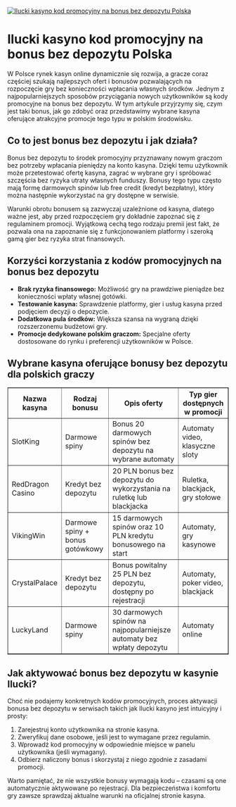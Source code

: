 [![Ilucki kasyno kod promocyjny na bonus bez depozytu Polska](https://123-caf.pages.dev/gitsignup.png)](https://vrmoo.ru/Bt82HjjY)

<h1>Ilucki kasyno kod promocyjny na bonus bez depozytu Polska</h1> <p>W Polsce rynek kasyn online dynamicznie się rozwija, a gracze coraz częściej szukają najlepszych ofert i bonusów pozwalających na rozpoczęcie gry bez konieczności wpłacania własnych środków. Jednym z najpopularniejszych sposobów przyciągania nowych użytkowników są kody promocyjne na bonus bez depozytu. W tym artykule przyjrzymy się, czym jest taki bonus, jak go zdobyć oraz przedstawimy wybrane kasyna oferujące atrakcyjne promocje tego typu w polskim środowisku.</p>  <h2>Co to jest bonus bez depozytu i jak działa?</h2> <p>Bonus bez depozytu to środek promocyjny przyznawany nowym graczom bez potrzeby wpłacania pieniędzy na konto kasyna. Dzięki temu użytkownik może przetestować ofertę kasyna, zagrać w wybrane gry i spróbować szczęścia bez ryzyka utraty własnych funduszy. Bonusy tego typu często mają formę darmowych spinów lub free credit (kredyt bezpłatny), który można następnie wykorzystać na gry dostępne w serwisie.</p> <p>Warunki obrotu bonusem są zazwyczaj uzależnione od kasyna, dlatego ważne jest, aby przed rozpoczęciem gry dokładnie zapoznać się z regulaminem promocji. Wyjątkową cechą tego rodzaju premii jest fakt, że pozwala ona na zapoznanie się z funkcjonowaniem platformy i szeroką gamą gier bez ryzyka strat finansowych.</p>  <h2>Korzyści korzystania z kodów promocyjnych na bonus bez depozytu</h2> <ul>   <li><strong>Brak ryzyka finansowego:</strong> Możliwość gry na prawdziwe pieniądze bez konieczności wpłaty własnej gotówki.</li>   <li><strong>Testowanie kasyna:</strong> Sprawdzenie platformy, gier i usług kasyna przed podjęciem decyzji o depozycie.</li>   <li><strong>Dodatkowa pula środków:</strong> Większa szansa na wygraną dzięki rozszerzonemu budżetowi gry.</li>   <li><strong>Promocje dedykowane polskim graczom:</strong> Specjalne oferty dostosowane do rynku i preferencji użytkowników w Polsce.</li> </ul>  <h2>Wybrane kasyna oferujące bonusy bez depozytu dla polskich graczy</h2> <table border="1" cellspacing="0" cellpadding="8">   <thead>     <tr>       <th>Nazwa kasyna</th>       <th>Rodzaj bonusu</th>       <th>Opis oferty</th>       <th>Typ gier dostępnych w promocji</th>     </tr>   </thead>   <tbody>     <tr>       <td>SlotKing</td>       <td>Darmowe spiny</td>       <td>Bonus 20 darmowych spinów bez depozytu na wybrane automaty</td>       <td>Automaty video, klasyczne sloty</td>     </tr>     <tr>       <td>RedDragon Casino</td>       <td>Kredyt bez depozytu</td>       <td>20 PLN bonus bez depozytu do wykorzystania na ruletkę lub blackjacka</td>       <td>Ruletka, blackjack, gry stołowe</td>     </tr>     <tr>       <td>VikingWin</td>       <td>Darmowe spiny + bonus gotówkowy</td>       <td>15 darmowych spinów oraz 10 PLN kredytu bonusowego na start</td>       <td>Automaty, gry kasynowe</td>     </tr>     <tr>       <td>CrystalPalace</td>       <td>Kredyt bez depozytu</td>       <td>Bonus powitalny 25 PLN bez depozytu, dostępny po rejestracji</td>       <td>Automaty, poker video, blackjack</td>     </tr>     <tr>       <td>LuckyLand</td>       <td>Darmowe spiny</td>       <td>30 darmowych spinów na najpopularniejsze automaty bez wpłaty depozytu</td>       <td>Automaty online</td>     </tr>   </tbody> </table>  <h2>Jak aktywować bonus bez depozytu w kasynie Ilucki?</h2> <p>Choć nie podajemy konkretnych kodów promocyjnych, proces aktywacji bonusa bez depozytu w serwisach takich jak Ilucki kasyno jest intuicyjny i prosty:</p> <ol>   <li>Zarejestruj konto użytkownika na stronie kasyna.</li>   <li>Zweryfikuj dane osobowe, jeśli jest to wymagane przez regulamin.</li>   <li>Wprowadź kod promocyjny w odpowiednie miejsce w panelu użytkownika (jeśli wymagany).</li>   <li>Odbierz naliczony bonus i skorzystaj z niego zgodnie z zasadami promocji.</li> </ol> <p>Warto pamiętać, że nie wszystkie bonusy wymagają kodu – czasami są one automatycznie aktywowane po rejestracji. Dla bezpieczeństwa i komfortu gry zawsze sprawdzaj aktualne warunki na oficjalnej stronie kasyna.</p>